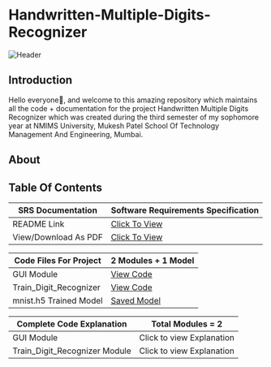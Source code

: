 # Handwritten-Multiple-Digits-Recognizer
![Header](https://github.com/aryashah2k/Handwritten-Multiple-Digits-Recognizer/blob/main/assets/Header%20Snip.jpg)

## Introduction
Hello everyone👋, and welcome to this amazing repository which maintains all the code + documentation for the project Handwritten Multiple Digits Recognizer which was created during the third semester of my sophomore year at NMIMS University, Mukesh Patel School Of Technology Management And Engineering, Mumbai.

## About

## Table Of Contents

|SRS Documentation| Software Requirements Specification|
|---|---|
|README Link|<a href="https://github.com/aryashah2k/Handwritten-Multiple-Digits-Recognizer/blob/main/Software%20Requirements%20Specification(SRS)/README.md">Click To View</a>|
|View/Download As PDF|<a href="https://github.com/aryashah2k/Handwritten-Multiple-Digits-Recognizer/blob/main/Software%20Requirements%20Specification(SRS)/Handwritten%20Multiple%20Digits%20Recognizer-%20Project%20SRS.pdf">Click To View</a>|

|Code Files For Project| 2 Modules + 1 Model|
|---|---|
|GUI Module|<a href="https://github.com/aryashah2k/Handwritten-Multiple-Digits-Recognizer/blob/main/GUI.py">View Code</a>|
|Train_Digit_Recognizer|<a href="https://github.com/aryashah2k/Handwritten-Multiple-Digits-Recognizer/blob/main/train_digit_recognizer.py">View Code</a>|
|mnist.h5 Trained Model|<a href="https://github.com/aryashah2k/Handwritten-Multiple-Digits-Recognizer/blob/main/mnist.h5">Saved Model</a>|

|Complete Code Explanation|Total Modules = 2|
|---|---|
|GUI Module|Click to view Explanation|
|Train_Digit_Recognizer Module|Click to view Explanation|